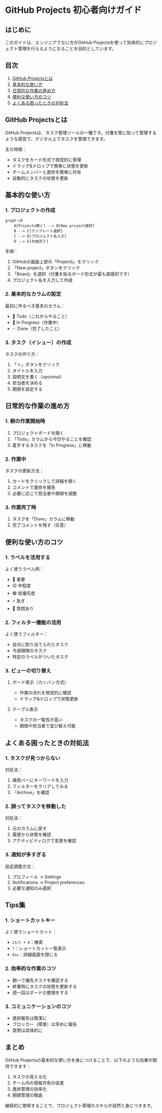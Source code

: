 # GitHub Projects 初心者向けガイド

## はじめに

このガイドは、エンジニアでない方がGitHub Projectsを使って効率的にプロジェクト管理を行えるようになることを目的としています。

## 目次

1. [GitHub Projectsとは](#github-projectsとは)
2. [基本的な使い方](#基本的な使い方)
3. [日常的な作業の進め方](#日常的な作業の進め方)
4. [便利な使い方のコツ](#便利な使い方のコツ)
5. [よくある困ったときの対処法](#よくある困ったときの対処法)

## GitHub Projectsとは

GitHub Projectsは、タスク管理ツールの一種です。付箋を壁に貼って管理するような感覚で、デジタル上でタスクを管理できます。

主な特徴：
- タスクをカード形式で視覚的に管理
- ドラッグ&ドロップで簡単に状態を更新
- チームメンバーと進捗を簡単に共有
- 自動的にタスクの状態を更新

## 基本的な使い方

### 1. プロジェクトの作成

```mermaid
graph LR
    A[Projects開く] --> B[New project選択]
    B --> C[テンプレート選択]
    C --> D[プロジェクト名入力]
    D --> E[作成完了]
```

手順：
1. GitHubの画面上部の「Projects」をクリック
2. 「New project」ボタンをクリック
3. 「Board」を選択（付箋を貼るボード形式が最も直感的です）
4. プロジェクト名を入力して作成

### 2. 基本的なカラムの設定

最初に作るべき基本のカラム：
- 📝 Todo（これからやること）
- 🚀 In Progress（作業中）
- ✅ Done（完了したこと）

### 3. タスク（イシュー）の作成

タスクの作り方：
1. 「＋」ボタンをクリック
2. タイトルを入力
3. 説明文を書く（opcional）
4. 担当者を決める
5. 期限を設定する

## 日常的な作業の進め方

### 1. 朝の作業開始時

1. プロジェクトボードを開く
2. 「Todo」カラムから今日やることを確認
3. 着手するタスクを「In Progress」に移動

### 2. 作業中

タスクの更新方法：
1. カードをクリックして詳細を開く
2. コメントで進捗を報告
3. 必要に応じて担当者や期限を調整

### 3. 作業完了時

1. タスクを「Done」カラムに移動
2. 完了コメントを残す（任意）

## 便利な使い方のコツ

### 1. ラベルを活用する

よく使うラベル例：
- 🔴 重要
- 🟡 中程度
- 🟢 低優先度
- ⚡ 急ぎ
- 🤔 質問あり

### 2. フィルター機能の活用

よく使うフィルター：
- 自分に割り当てられたタスク
- 今週期限のタスク
- 特定のラベルがついたタスク

### 3. ビューの切り替え

1. ボード表示（カンバン方式）
   - 作業の流れを視覚的に確認
   - ドラッグ&ドロップで状態更新

2. テーブル表示
   - タスクの一覧性が高い
   - 期限や担当者で並び替え可能

## よくある困ったときの対処法

### 1. タスクが見つからない

対処法：
1. 検索バーにキーワードを入力
2. フィルターをクリアしてみる
3. 「Archive」を確認

### 2. 誤ってタスクを移動した

対処法：
1. 元のカラムに戻す
2. 履歴から状態を確認
3. アクティビティログで変更を確認

### 3. 通知が多すぎる

設定調整方法：
1. プロフィール → Settings
2. Notifications → Project preferences
3. 必要な通知のみ選択

## Tips集

### 1. ショートカットキー

よく使うショートカット：
- `Ctrl + K`：検索
- `?`：ショートカット一覧表示
- `Esc`：詳細画面を閉じる

### 2. 効率的な作業のコツ

- 朝一で優先タスクを確認する
- 終業時にタスクの状態を更新する
- 週一回はボードの整理をする

### 3. コミュニケーションのコツ

- 進捗報告は簡潔に
- ブロッカー（障害）は早めに報告
- 質問は具体的に

## まとめ

GitHub Projectsの基本的な使い方を身につけることで、以下のような効果が期待できます：

1. タスクの見える化
2. チーム内の情報共有の促進
3. 進捗管理の効率化
4. 期限管理の徹底

継続的に使用することで、プロジェクト管理のスキルが自然と身につきます。
